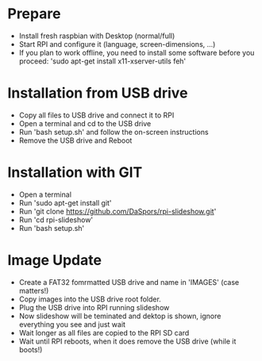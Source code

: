 Prepare
=======
* Install fresh raspbian with Desktop (normal/full)
* Start RPI and configure it (language, screen-dimensions, ...)
* If you plan to work offline, you need to install some software before you proceed: 'sudo apt-get install x11-xserver-utils feh'

Installation from USB drive
===========================
* Copy all files to USB drive and connect it to RPI
* Open a terminal and cd to the USB drive
* Run 'bash setup.sh' and follow the on-screen instructions
* Remove the USB drive and Reboot

Installation with GIT
=====================
* Open a terminal
* Run 'sudo apt-get install git'
* Run 'git clone https://github.com/DaSpors/rpi-slideshow.git'
* Run 'cd rpi-slideshow'
* Run 'bash setup.sh'

Image Update
============
* Create a FAT32 fomrmatted USB drive and name in 'IMAGES' (case matters!)
* Copy images into the USB drive root folder.
* Plug the USB drive into RPI running slideshow
* Now slideshow will be teminated and dektop is shown, ignore everything you see and just wait
* Wait longer as all files are copied to the RPI SD card
* Wait until RPI reboots, when it does remove the USB drive (while it boots!)
